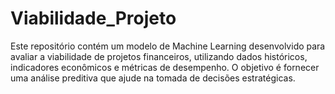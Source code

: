 # Viabilidade_Projeto
Este repositório contém um modelo de Machine Learning desenvolvido para avaliar a viabilidade de projetos financeiros, utilizando dados históricos, indicadores econômicos e métricas de desempenho. O objetivo é fornecer uma análise preditiva que ajude na tomada de decisões estratégicas.
